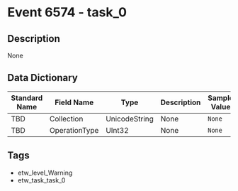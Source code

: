 # Event 6574 - task_0

## Description
None

## Data Dictionary
|Standard Name|Field Name|Type|Description|Sample Value|
|---|---|---|---|---|
|TBD|Collection|UnicodeString|None|`None`|
|TBD|OperationType|UInt32|None|`None`|

## Tags
* etw_level_Warning
* etw_task_task_0